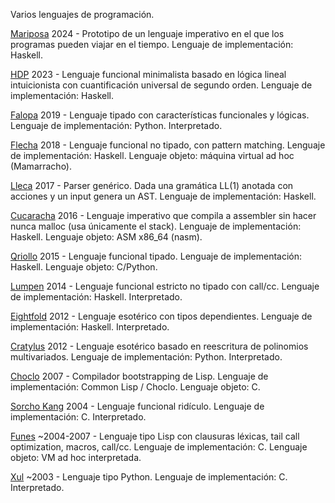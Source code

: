 
Varios lenguajes de programación.

[Mariposa](mariposa/) 2024 - Prototipo de un lenguaje imperativo en el que los programas pueden viajar en el tiempo.
Lenguaje de implementación: Haskell.

[HDP](hdp/) 2023 - Lenguaje funcional minimalista basado en lógica lineal intuicionista con cuantificación universal de segundo orden.
Lenguaje de implementación: Haskell.

[Falopa](falopa/) 2019 - Lenguaje tipado con características funcionales y lógicas.
Lenguaje de implementación: Python. Interpretado.

[Flecha](flecha/) 2018 - Lenguaje funcional no tipado, con pattern matching.
Lenguaje de implementación: Haskell. Lenguaje objeto: máquina virtual ad hoc (Mamarracho).

[Lleca](lleca/) 2017 - Parser genérico. Dada una gramática LL(1) anotada con acciones y un input genera un AST.
Lenguaje de implementación: Haskell.

[Cucaracha](cucaracha/) 2016 - Lenguaje imperativo que compila a assembler sin hacer nunca malloc (usa únicamente el stack).
Lenguaje de implementación: Haskell. Lenguaje objeto: ASM x86_64 (nasm).

[Qriollo](qriollo/) 2015 - Lenguaje funcional tipado.
Lenguaje de implementación: Haskell. Lenguaje objeto: C/Python.

[Lumpen](lumpen/) 2014 - Lenguaje funcional estricto no tipado con call/cc.
Lenguaje de implementación: Haskell. Interpretado.

[Eightfold](eightfold/) 2012 - Lenguaje esotérico con tipos dependientes.
Lenguaje de implementación: Haskell. Interpretado.

[Cratylus](cratylus/) 2012 - Lenguaje esotérico basado en reescritura de polinomios multivariados.
Lenguaje de implementación: Python. Interpretado.

[Choclo](choclo/) 2007 - Compilador bootstrapping de Lisp.
Lenguaje de implementación: Common Lisp / Choclo. Lenguaje objeto: C.

[Sorcho Kang](sorcho/) 2004 - Lenguaje funcional ridículo.
Lenguaje de implementación: C. Interpretado.

[Funes](funes/) ~2004-2007 - Lenguaje tipo Lisp con clausuras léxicas, tail call optimization, macros, call/cc.
Lenguaje de implementación: C. Lenguaje objeto: VM ad hoc interpretada.

[Xul](xul/) ~2003 - Lenguaje tipo Python.
Lenguaje de implementación: C. Interpretado.

